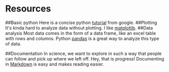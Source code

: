 # Resources

##Basic python
Here is a concise python [tutorial](https://developers.google.com/edu/python/?csw=1) from google.
##Plotting
It's kinda hard to analyze data without plotting. I like [matplotlib](http://mple.m-artwork.eu/tutorial).
##Data analysis
Most data comes in the form of a data frame, like an excel table with rows and columns. Python [pandas](http://pandas.pydata.org/pandas-docs/stable/dsintro.html#dataframe) is a great way to analyze this type of data.

##Documentation
In science, we want to explore in such a way that people can follow and pick up where we left off. Hey, that is progress!
Documenting in [Markdown](https://github.com/adam-p/markdown-here/wiki/Markdown-Cheatsheet) is easy and makes reading easier.


